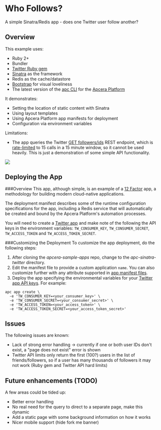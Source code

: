 # Who Follows?

A simple Sinatra/Redis app - does one Twitter user follow another?


## Overview

This example uses:

- Ruby 2+
- Bundler
- [Twitter Ruby gem](https://github.com/sferik/twitter)
- [Sinatra](http://www.sinatrarb.com/) as the framework
- Redis as the cache/datastore
- [Bootstrap](http://getbootstrap.com) for visual loveliness
- The latest version of the [apc CLI](http://docs.apcera.com/quickstart/installing-apc/) for the [Apcera Platform](http://www.apcera.com)

It demonstrates:

- Setting the location of static content with Sinatra
- Using layout templates
- Using Apcera Platform app manifests for deployment
- Configuration via environment variables

Limitations:

- The app queries the Twitter [GET followers/ids](https://dev.twitter.com/docs/api/1.1/get/followers/ids) REST endpoint, which is [rate-limited](https://dev.twitter.com/docs/rate-limiting/1.1/limits) to 15 calls in a 15 minute window, so it cannot be used heavily. This is just a demonstration of some simple API functionality.  

<img src="https://github.com/coalescence/apcera-sample-apps/tree/master/apc-sinatra-twitter/static/demo.png">

## Deploying the App

###Overview
This app, although simple, is an example of a [12 Factor](http://12factor.net/) app, a methodology for building modern cloud-native applications.

The deployment manifest describes some of the runtime configuration specifications for the app, including a Redis service that will automatically be created and bound by the Apcera Platform's automation processes.

You will need to create a [Twitter app](http://apps.twitter.com) and make note of the following the API keys in the environment variables: `TW_CONSUMER_KEY`, `TW_CONSUMER_SECRET`, `TW_ACCESS_TOKEN` and `TW_ACCESS_TOKEN_SECRET`.

###Customizing the Deployment
To customize the app deployment, do the following steps:

1. After cloning the *apcera-sample-apps* repo, change to the _apc-sinatra-twitter_ directory.
2. Edit the manifest file to provide a custom application `name`. You can also customize further with any attribute supported in [app manifest files](http://docs.apcera.com/jobs/manifests/#manifest-attributes).
3. Deploy the app specifying the environmental variables for your [Twitter app API keys](http://apps.twitter.com). For example:

```
apc app create \
  -e 'TW_CONSUMER_KEY=<your_consumer_key>' \
  -e 'TW_CONSUMER_SECRET=<your_consumer_secret>' \
  -e 'TW_ACCESS_TOKEN=<your_access_token>' \
  -e 'TW_ACCESS_TOKEN_SECRET=<your_access_token_secret>'
```

## Issues

The following issues are known:

- Lack of strong error handling -> currently if one or both user IDs don't exist, a "page does not exist" error is shown
- Twitter API limits only return the first (100?) users in the list of friends/followers, so if a user has many thousands of followers it may not work (Ruby gem and Twitter API hard limits)

## Future enhancements (TODO)

A few areas could be tided up:

- Better error handling
- No real need for the query to direct to a separate page, make this dynamic
- Add a static page with some background information on how it works
- Nicer mobile support (hide fork me banner)